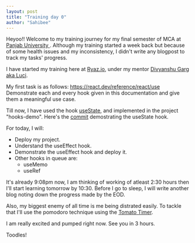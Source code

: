 ```yaml
---
layout: post
title: "Training day 0"
author: "Sahibee"
---
```



Heyoo!!
Welcome to my training journey for my final semester of MCA at [Panjab University ](https://puchd.ac.in/). Although my training started a week back but because of some health issues and my inconsistency, I didn't write any blogpost to track my tasks' progress. 

I have started my training here at [Ryaz.io](https://www.ryaz.io/), under my mentor [Divyanshu Garg aka Luci](https://www.instagram.com/divyanshugarg36/).

My first task is as follows:
https://react.dev/reference/react/use
Demonstrate each and every hook given in this documentation and give them a meaningful use case.

Till now, I have used the hook [useState](https://react.dev/reference/react/useState), and implemented in the project "hooks-demo". Here's the [commit](https://github.com/sahibkaur/demo-hooks/commit/a414a21fb1bb6eb4140781c2b510c4a46038011c]) demostrating the useState hook.

For today, I will:
- Deploy my project.
- Understand the useEffect hook.
- Demonstrate the useEffect hook and deploy it.
- Other hooks in queue are:
    - useMemo
    - useRef

It's already 9:08pm now, I am thinking of working of atleast 2:30 hours then I'll start learning tomorrow by 10:30. Before I go to sleep, I will write another blog noting down the progress made by the EOD. 

Also, my biggest enemy of all time is me being distrated easily. To tackle that I'll use the pomodoro technique using the [Tomato Timer](https://www.tomatotimers.com/).

I am really excited and pumped right now. See you in 3 hours.

Toodles!
